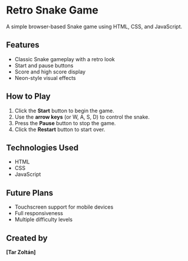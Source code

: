 # Retro Snake Game

A simple browser-based Snake game using HTML, CSS, and JavaScript.

## Features

- Classic Snake gameplay with a retro look
- Start and pause buttons
- Score and high score display
- Neon-style visual effects

## How to Play

1. Click the **Start** button to begin the game.
2. Use the **arrow keys** (or W, A, S, D) to control the snake.
3. Press the **Pause** button to stop the game.
4. Click the **Restart** button to start over.

## Technologies Used

- HTML
- CSS
- JavaScript

## Future Plans

- Touchscreen support for mobile devices
- Full responsiveness
- Multiple difficulty levels

## Created by

**[Tar Zoltán]**
